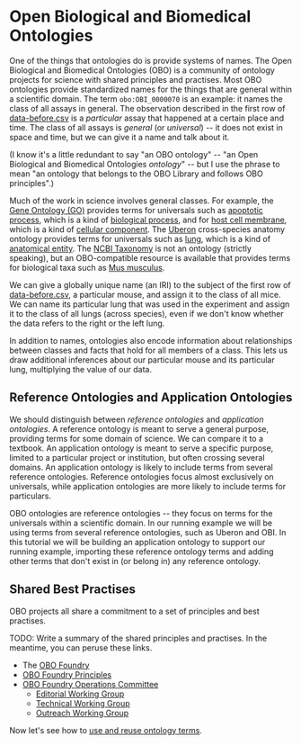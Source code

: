 # Open Biological and Biomedical Ontologies

One of the things that ontologies do is provide systems of names. The Open Biological and Biomedical Ontologies (OBO) is a community of ontology projects for science with shared principles and practises. Most OBO ontologies provide standardized names for the things that are general within a scientific domain. The term `obo:OBI_0000070` is an example: it names the class of all assays in general. The observation described in the first row of [data-before.csv][] is a *particular* assay that happened at a certain place and time. The class of all assays is *general* (or *universal*) -- it does not exist in space and time, but we can give it a name and talk about it.

(I know it's a little redundant to say "an OBO ontology" -- "an Open Biological and Biomedical Ontologies *ontology*" -- but I use the phrase to mean "an ontology that belongs to the OBO Library and follows OBO principles".)

Much of the work in science involves general classes. For example, the [Gene Ontology (GO)](http://geneontology.org/) provides terms for universals such as [apoptotic process](http://purl.obolibrary.org/obo/GO_0006915), which is a kind of [biological process](http://purl.obolibrary.org/obo/GO_0008150), and for [host cell membrane](http://purl.obolibrary.org/obo/GO_0033644), which is a kind of [cellular component](http://purl.obolibrary.org/obo/GO_0005575). The [Uberon](http://uberon.org) cross-species anatomy ontology provides terms for universals such as [lung](http://purl.obolibrary.org/obo/UBERON_0002048), which is a kind of [anatomical entity](http://purl.obolibrary.org/obo/UBERON_0001062). The [NCBI Taxonomy](http://www.ncbi.nlm.nih.gov/taxonomy) is not an ontology (strictly speaking), but an OBO-compatible resource is available that provides terms for biological taxa such as [Mus musculus](http://purl.obolibrary.org/obo/NCBITaxon_10090).

We can give a globally unique name (an IRI) to the subject of the first row of [data-before.csv][], a particular mouse, and assign it to the class of all mice. We can name its particular lung that was used in the experiment and assign it to the class of all lungs (across species), even if we don't know whether the data refers to the right or the left lung.

In addition to names, ontologies also encode information about relationships between classes and facts that hold for all members of a class. This lets us draw additional inferences about our particular mouse and its particular lung, multiplying the value of our data.

[data-before.csv]: https://github.com/jamesaoverton/obo-tutorial/blob/master/examples/data-before.csv


## Reference Ontologies and Application Ontologies

We should distinguish between *reference ontologies* and *application ontologies*. A reference ontology is meant to serve a general purpose, providing terms for some domain of science. We can compare it to a textbook. An application ontology is meant to serve a specific purpose, limited to a particular project or institution, but often crossing several domains. An application ontology is likely to include terms from several reference ontologies. Reference ontologies focus almost exclusively on universals, while application ontologies are more likely to include terms for particulars.

OBO ontologies are reference ontologies -- they focus on terms for the universals within a scientific domain. In our running example we will be using terms from several reference ontologies, such as Uberon and OBI. In this tutorial we will be building an application ontology to support our running example, importing these reference ontology terms and adding other terms that don't exist in (or belong in) any reference ontology.


## Shared Best Practises

OBO projects all share a commitment to a set of principles and best practises.

TODO: Write a summary of the shared principles and practises. In the meantime, you can peruse these links.

- The [OBO Foundry](http://obofoundry.org)
- [OBO Foundry Principles](http://wiki.obofoundry.org/wiki/index.php/Category:Accepted)
- [OBO Foundry Operations Committee](https://code.google.com/p/obo-foundry-operations-committee)
    - [Editorial Working Group](https://code.google.com/p/obo-foundry-operations-committee/wiki/EditorialWG)
    - [Technical Working Group](https://code.google.com/p/obo-foundry-operations-committee/wiki/TechnicalWG)
    - [Outreach Working Group](https://code.google.com/p/obo-foundry-operations-committee/wiki/OutreachWG)


Now let's see how to [use and reuse ontology terms](https://github.com/jamesaoverton/obo-tutorial/blob/master/docs/using-and-reusing.md).

